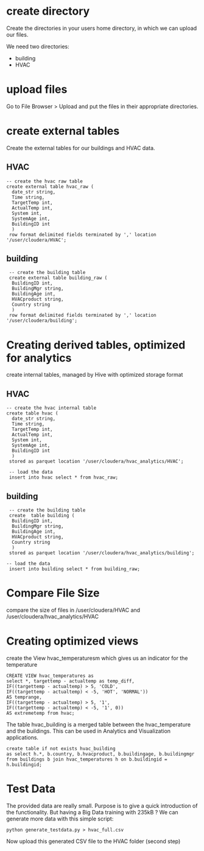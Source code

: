 # create directory
Create the directories in your users home directory, in which we can upload our files.

We need two directories:
- building
- HVAC

# upload files
Go to File Browser > Upload and put the files in their appropriate directories.

# create external tables
Create the external tables for our buildings and HVAC data.
## HVAC
```
-- create the hvac raw table
create external table hvac_raw (
  date_str string,
  Time string,
  TargetTemp int,
  ActualTemp int,
  System int,
  SystemAge int,
  BuildingID int
  ) 
 row format delimited fields terminated by ',' location '/user/cloudera/HVAC';
```

## building
```
 -- create the building table
 create external table building_raw (
  BuildingID int,
  BuildingMgr string,
  BuildingAge int,
  HVACproduct string,
  Country string
  ) 
 row format delimited fields terminated by ',' location '/user/cloudera/building';
```

# Creating derived tables, optimized for analytics

create internal tables, managed by Hive with optimized storage format
## HVAC
```
-- create the hvac internal table
create table hvac (
  date_str string,
  Time string,
  TargetTemp int,
  ActualTemp int,
  System int,
  SystemAge int,
  BuildingID int
  ) 
 stored as parquet location '/user/cloudera/hvac_analytics/HVAC';

 -- load the data
 insert into hvac select * from hvac_raw;
```

## building
```
 -- create the building table
 create  table building (
  BuildingID int,
  BuildingMgr string,
  BuildingAge int,
  HVACproduct string,
  Country string
  ) 
 stored as parquet location '/user/cloudera/hvac_analytics/building';

-- load the data
 insert into building select * from building_raw;

```
# Compare File Size
compare the size of files in /user/cloudera/HVAC and /user/cloudera/hvac_analytics/HVAC

# Creating optimized views
create the View hvac_temperaturesm which gives us an indicator for the temperature
```
CREATE VIEW hvac_temperatures as 
select *, targettemp - actualtemp as temp_diff, 
IF((targettemp - actualtemp) > 5, 'COLD', 
IF((targettemp - actualtemp) < -5, 'HOT', 'NORMAL')) 
AS temprange, 
IF((targettemp - actualtemp) > 5, '1', 
IF((targettemp - actualtemp) < -5, '1', 0)) 
AS extremetemp from hvac;
```
The table hvac_building is a merged table between the hvac_temperature and the buildings. This can be used in Analytics and Visualization applications.
```
create table if not exists hvac_building 
as select h.*, b.country, b.hvacproduct, b.buildingage, b.buildingmgr 
from buildings b join hvac_temperatures h on b.buildingid = h.buildingid;
```

# Test Data
The provided data are really small. Purpose is to give a quick introduction of the functionality. But having a Big Data training with 235kB ?
We can generate more data with this simple script:
```
python generate_testdata.py > hvac_full.csv
```
Now upload this generated CSV file to the HVAC folder (second step)